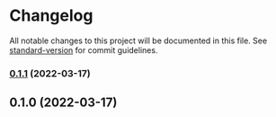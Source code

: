 # Changelog

All notable changes to this project will be documented in this file. See [standard-version](https://github.com/conventional-changelog/standard-version) for commit guidelines.

### [0.1.1](https://github.com/homuler/bazel_rules_dict/compare/v0.1.0...v0.1.1) (2022-03-17)

## 0.1.0 (2022-03-17)

